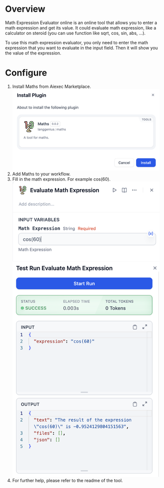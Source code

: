 # Overview
Math Expression Evaluator online is an online tool that allows you to enter a math expression and get its value. It could evaluate math expression, like a calculator on steroid (you can use function like sqrt, cos, sin, abs, ...).

To use this math expression evaluator, you only need to enter the math expression that you want to evaluate in the input field. Then it will show you the value of the expression.

# Configure
1. Install Maths from Aiexec Marketplace.
![](_assets/maths_install.png)
2. Add Maths to your workflow.
3. Fill in the math expression. For example cos(60).
![](_assets/maths_configure.png)
![](_assets/maths_test.png)
4. For further help, please refer to the readme of the tool.